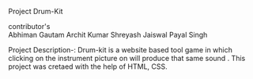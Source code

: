 Project Drum-Kit

contributor's  
Abhiman Gautam 
Archit Kumar
Shreyash Jaiswal
Payal Singh


Project Description-:
Drum-kit is a website based tool game in which clicking on the instrument picture on will produce that same sound . This project was cretaed with the help of HTML, CSS.
